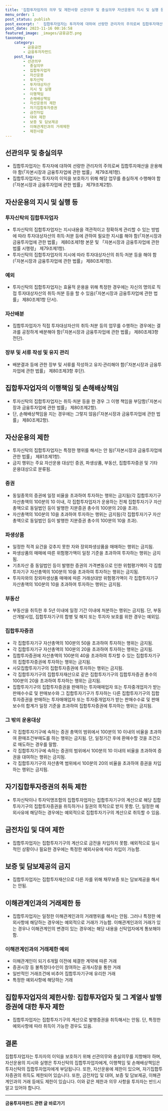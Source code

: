 ```yaml
---
title: '집합투자업자의 의무 및 제한사항 선관의무 및 충실의무 자산운용의 지시 및 실행 등 집합투자업자의 이행책임 및 손해배상책임 자산운용의 제한 자기집합투자증권의 취득 제한 금전차입 및 대여 제한 보증 및 담보제공의 금지 이해관계인과의 거래제한 등'
menu_order: 1
post_status: publish
post_excerpt: '  집합투자업자는 투자자에 대하여 선량한 관리자의 주의로써 집합투자재산을 운용해야 함  자본시장과 금융투자업에 관한 법률  제79조제1항 .'
post_date: 2023-11-16 00:16:58
featured_image: _images/금융금전.png
taxonomy:
    category:
        - 금융금전
        - 금융투자자펀드
    post_tag:
        - 선관의무
        -  충실의무
        -  집합투자업자
        -  자산운용
        -  투자신탁
        -  투자대상자산
        -  지시 및 실행
        -  이행책임
        -  손해배상책임
        -  자산운용의 제한
        -  자기집합투자증권
        -  금전차입
        -  대여 제한
        -  보증 및 담보제공
        -  이해관계인과의 거래제한
        -  제한사항
---
```



## 선관의무 및 충실의무
- 집합투자업자는 투자자에 대하여 선량한 관리자의 주의로써 집합투자재산을 운용해야 함(「자본시장과 금융투자업에 관한 법률」 제79조제1항).
- 집합투자업자는 투자자의 이익을 보호하기 위해 해당 업무를 충실하게 수행해야 함(「자본시장과 금융투자업에 관한 법률」 제79조제2항).

## 자산운용의 지시 및 실행 등
### 투자신탁의 집합투자업자
- 투자신탁의 집합투자업자는 지시내용을 객관적이고 정확하게 관리할 수 있는 방법에 따라 투자대상자산의 취득·처분 등에 관하여 필요한 지시를 해야 함(「자본시장과 금융투자업에 관한 법률」 제80조제1항 본문 및 「자본시장과 금융투자업에 관한 법률 시행령」 제79조제1항).
- 투자신탁의 집합투자업자의 지시에 따라 투자대상자산의 취득·처분 등을 해야 함(「자본시장과 금융투자업에 관한 법률」 제80조제1항).

### 예외
- 투자신탁의 집합투자업자는 효율적 운용을 위해 특정한 경우에는 자신의 명의로 직접 투자대상자산의 취득·처분 등을 할 수 있음(「자본시장과 금융투자업에 관한 법률」 제80조제1항 단서).

### 자산배분
- 집합투자업자가 직접 투자대상자산의 취득·처분 등의 업무를 수행하는 경우에는 결과를 공정하게 배분해야 함(「자본시장과 금융투자업에 관한 법률」 제80조제3항 전단).

### 장부 및 서류 작성 및 유지 관리
- 배분결과 등에 관한 장부 및 서류를 작성하고 유지·관리해야 함(「자본시장과 금융투자업에 관한 법률」 제80조제3항 후단).

## 집합투자업자의 이행책임 및 손해배상책임
- 투자신탁의 집합투자업자는 취득·처분 등을 한 경우 그 이행 책임을 부담함(「자본시장과 금융투자업에 관한 법률」 제80조제2항).
- 단, 손해배상책임을 지는 경우에는 그렇지 않음(「자본시장과 금융투자업에 관한 법률」 제80조제2항).

## 자산운용의 제한
- 투자신탁의 집합투자업자는 특정한 행위를 해서는 안 됨(「자본시장과 금융투자업에 관한 법률」 제81조제1항).
- 금지 행위는 주요 자산운용 대상인 증권, 파생상품, 부동산, 집합투자증권 및 기타 운용대상으로 분류됨.

### 증권
- 동일종목의 증권에 일정 비율을 초과하여 투자하는 행위는 금지됨(각 집합투자기구 자산총액의 100분의 10 이내, 각 집합투자업자가 운용하는 전체 집합투자기구 자산총액으로 동일법인 등이 발행한 지분증권 총수의 100분의 20을 초과).
- 자산총액의 100분의 10을 초과하여 투자하는 행위는 금지됨(각 집합투자기구 자산총액으로 동일법인 등이 발행한 지분증권 총수의 100분의 10을 초과).

### 파생상품
- 일정한 적격 요건을 갖추지 못한 자와 장외파생상품을 매매하는 행위는 금지됨.
- 파생상품의 매매에 따른 위험평가액이 일정 기준을 초과하여 투자하는 행위는 금지됨.
- 기초자산 중 동일법인 등이 발행한 증권의 가격변동으로 인한 위험평가액이 각 집합투자기구 자산총액의 100분의 10을 초과하여 투자하는 행위는 금지됨.
- 투자자와의 장외파생상품 매매에 따른 거래상대방 위험평가액이 각 집합투자기구 자산총액의 100분의 10을 초과하여 투자하는 행위는 금지됨.

### 부동산
- 부동산을 취득한 후 5년 이내에 일정 기간 이내에 처분하는 행위는 금지됨. 단, 부동산개발사업, 집합투자기구의 합병 및 해지 또는 투자자 보호를 위한 경우는 예외임.

### 집합투자증권
- 각 집합투자기구 자산총액의 100분의 50을 초과하여 투자하는 행위는 금지됨.
- 각 집합투자기구 자산총액의 100분의 20을 초과하여 투자하는 행위는 금지됨.
- 집합투자증권에 자산총액의 100분의 40을 초과하여 투자할 수 있는 집합투자기구의 집합투자증권에 투자하는 행위는 금지됨.
- 사모집합투자기구의 집합투자증권에 투자하는 행위는 금지됨.
- 각 집합투자기구의 집합투자재산으로 같은 집합투자기구의 집합투자증권 총수의 100분의 20을 초과하여 투자하는 행위는 금지됨.
- 집합투자기구의 집합투자증권을 판매하는 투자매매업자 또는 투자중개업자가 받는 판매수수료 및 판매보수와 그 집합투자기구가 투자하는 다른 집합투자기구의 집합투자증권을 판매하는 투자매매업자 또는 투자중개업자가 받는 판매수수료 및 판매보수의 합계가 일정 기준을 초과하여 집합투자증권에 투자하는 행위는 금지됨.

### 그 밖의 운용대상
- 각 집합투자기구에 속하는 증권 총액의 범위에서 100분의 10 이내의 비율을 초과하여 환매조건부매도를 하는 행위는 금지됨. 단, 일정기간 후에 환매수할 것을 조건으로 매도하는 경우를 말함.
- 각 집합투자기구에 속하는 증권의 범위에서 100분의 10 이내의 비율을 초과하여 증권을 대여하는 행위는 금지됨.
- 각 집합투자기구의 자산총액 범위에서 100분의 20의 비율을 초과하여 증권을 차입하는 행위는 금지됨.

## 자기집합투자증권의 취득 제한
- 투자신탁이나 투자익명조합의 집합투자업자는 집합투자기구의 계산으로 해당 집합투자기구의 집합투자증권을 취득하거나 질권의 목적으로 받지 못함. 단, 일정한 예외사유에 해당하는 경우에는 예외적으로 집합투자기구의 계산으로 취득할 수 있음.

## 금전차입 및 대여 제한
- 집합투자업자는 집합투자기구의 계산으로 금전을 차입하지 못함. 예외적으로 일시적인 상황이나 필요한 경우에는 특정한 예외사유에 따라 차입이 가능함.

## 보증 및 담보제공의 금지
- 집합투자업자는 집합투자재산으로 다른 자를 위해 채무보증 또는 담보제공을 해서는 안됨.

## 이해관계인과의 거래제한 등
- 집합투자업자는 일정한 이해관계인과의 거래행위를 해서는 안됨. 그러나 특정한 예외사항에 해당하는 경우에는 예외적으로 거래가 가능함. 이해관계인과의 거래가 있는 경우나 이해관계인의 변경이 있는 경우에는 해당 내용을 신탁업자에게 통보해야 함.

### 이해관계인과의 거래제한 예외
- 이해관계인이 되기 6개월 이전에 체결한 계약에 따른 거래
- 증권시장 등 불특정다수인이 참여하는 공개시장을 통한 거래
- 일반적인 거래조건에 비추어 집합투자기구에 유리한 거래
- 특정한 예외사항에 해당하는 거래

## 집합투자업자의 제한사항: 집합투자업자 및 그 계열사 발행증권에 대한 투자 제한
- 집합투자업자는 집합투자기구의 계산으로 발행증권을 취득해서는 안됨. 단, 특정한 예외사항에 따라 취득이 가능한 경우도 있음.

## 결론
집합투자업자는 투자자의 이익을 보호하기 위해 선관의무와 충실의무를 지향해야 하며, 자산운용의 지시와 실행은 투자신탁의 집합투자업자에게, 이행책임 및 손해배상책임은 투자신탁의 집합투자업자에게 부담됩니다. 또한, 자산운용에 제한이 있으며, 자기집합투자증권의 취득도 제한되어 있습니다. 또한, 금전차입 및 대여, 보증 및 담보제공, 이해관계인과의 거래 등에도 제한이 있습니다. 이와 같은 제한과 의무 사항을 투자자는 반드시 알고 있어야 합니다.

<!-- wp:separator -->
<hr class="wp-block-separator has-alpha-channel-opacity"/>
<!-- /wp:separator -->

<!-- wp:group {"backgroundColor":"base","layout":{"type":"constrained"}} -->
<div class="wp-block-group has-base-background-color has-background"><!-- wp:paragraph {"align":"center","fontSize":"medium"} -->
<p class="has-text-align-center has-large-font-size"><strong>금융투자자펀드 관련 글 바로가기</strong></p>
<!-- /wp:paragraph -->


<!-- wp:latest-posts
{"categories":[{"id":13443,"count":19,"description":"","link":"https://uknowlaw.com/category/%ea%b8%88%ec%9c%b5%ed%88%ac%ec%9e%90%ec%9e%90%ed%8e%80%eb%93%9c/","name":"금융투자자펀드","slug":"금융투자자펀드","taxonomy":"category","parent":0,"meta":[],"_links":{"self":[{"href":"https://uknowlaw.com/wp-json/wp/v2/categories/13443"}],"collection":[{"href":"https://uknowlaw.com/wp-json/wp/v2/categories"}],"about":[{"href":"https://uknowlaw.com/wp-json/wp/v2/taxonomies/category"}],"wp:post_type":[{"href":"https://uknowlaw.com/wp-json/wp/v2/posts?categories=13443"}],"curies":[{"name":"wp","href":"https://api.w.org/{rel}","templated":true}]}}],"postsToShow":100,"excerptLength":28,"postLayout":"grid","columns":2,"featuredImageAlign":"left","featuredImageSizeSlug":"large","fontSize":"small"} /--></div>
<!-- /wp:group -->